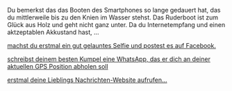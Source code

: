 Du bemerkst das das Booten des Smartphones so lange gedauert hat, das du mittlerweile bis zu den Knien im Wasser stehst. Das Ruderboot ist zum Glück aus Holz und geht nicht ganz unter. 
Da du Internetempfang und einen aktzeptablen Akkustand hast, ...

[machst du erstmal ein gut gelauntes Selfie und postest es auf Facebook.](Rettung/Facebook.md)

[schreibst deinem besten Kumpel eine WhatsApp, das er dich an deiner aktuellen GPS Position abholen soll](Rettung/Kumpel.md)

[erstmal deine Lieblings Nachrichten-Website aufrufen...](Internet.md)